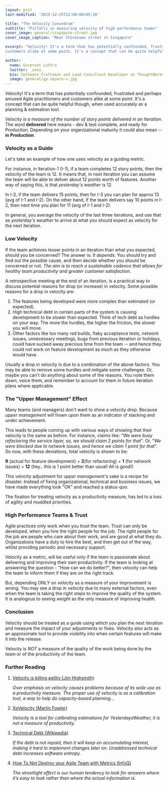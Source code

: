 ```yaml
---
layout: post
last-modified: '2015-12-25T12:00:00+05:30'

title: "The Velocity Conundrum"
subtitle: "Pitfalls in measuring velocity of high performance teams"
cover_image: general/singapore-street.jpg
cover_image_caption: "Near Chinatown street in Singapore"

excerpt: "Velocity! It's a term that has potentially confounded, frustrated and perhaps amused Agile practitioners and
customers alike at some point. It's a concept that can be quite helpful though, when used accurately as a planning and estimation tool."

author:
  name: Gurpreet Luthra
  twitter: _zenx_
  bio: Software Craftsman and Lead Consultant Developer at ThoughtWorks
  image: general/gp-square-v.jpg
---
```


Velocity! It's a term that has potentially confounded, frustrated and perhaps amused Agile practitioners and customers alike at some point. It's a concept that can be quite helpful though, when used accurately as a planning & estimation tool.

_Velocity is a measure of the number of story points delivered in an Iteration_. The word **delivered** here means - dev & test complete, and
ready for Production. Depending on your organizational maturity it could also mean -- **in Production**.


### Velocity as a Guide

Let's take an example of how one uses velocity as a guiding metric.

For instance, in Iteration-1 (I-1), if a team completes 12 story points, then the velocity of the team is 12. It means that, in next iteration you can assume the team will be able to deliver about 12 points worth of features. Another way of saying this, is that _yesterday's weather_ is 12.

In I-2, if the team delivers 15 points, then for I-3 you can plan for approx 13 (avg of I-1 and I-2). On the other hand, if the team delivers say 10 points in I-2, then next time you plan for 11 (avg of I-1 and I-2).

In general, you average the velocity of the last three iterations, and use that as _yesterday's weather_ to arrive at what you should expect as velocity for the next iteration.

### Low Velocity

If the team achieves lesser points in an iteration than what you expected, should you be concerned? The answer is: _It depends_. You should try
and find out the possible cause, and then decide whether you should be concerned or not. _The aim is to reach a sustainable cadence
that allows for healthy team productivity and greater customer satisfaction_.

A retrospective meeting at the end of an iteration, is a practical way to discuss potential reasons for drop (or increase) in velocity. Some possible reasons for a drop in velocity are:

1. The features being developed were more complex than estimated (or expected).
2. High technical debt in certain parts of the system is causing development to be slower than expected. Think of tech debt as hurdles on your way. The more the hurdles, the higher the friction, the slower you will move.
3. Other factors like too many red builds, flaky acceptance tests, network issues, unnecessary meetings, bugs from previous iteration or holidays, could have sucked away precious time from the team -- and hence they could not work on feature development as much as they otherwise would have.

Usually a drop in velocity is due to a combination of the above factors. You may be able to remove some hurdles and mitigate some challenges. Or, maybe you can't do anything about some of the reasons. You note them down, voice them, and remember to account for them in future iteration plans where applicable.


### The "Upper Management" Effect

Many teams (and managers) don't want to show a velocity drop. Because _upper management_ will frown upon them as an indicator of slacking
and under achievement.

This leads to people coming up with various ways of showing that their velocity is the same as before.
For instance, claims like: "_We were busy refactoring the service layer, so, we should claim 2 points for that_". Or, "_We were blocked due to
network issues, and hence we claim 1 point for that_". So now, with these deviations, total velocity is shown to be:

**9**  (actual for feature development) + **2**(for refactoring) + **1** (for network issues) = **12** (hey.. this is 1 point better than usual! All is good!)

This velocity adjustment for _upper management's_ sake is a recipe for disaster. Instead of fixing organizational, technical and business issues, we have made everything look "OK" and reached a status-quo.

The fixation for treating velocity as a productivity measure, has led to a loss of agility and muddled priorities.


### High Performance Teams & Trust

Agile practices only work when you trust the team. Trust can only be developed, when you hire the right people for the job. The right people for the job are people who care about their work, and are good at what they do. Organizations have a duty to hire the best, and then get out of the way, whilst providing periodic and necessary support.

Velocity as a metric, will be useful only if the team is passionate about delivering and improving their own productivity. If the team is looking at answering the question - "How can we do better?", then velocity can help the team to inform them if they are on the right track.

 But, depending ONLY on _velocity_ as a measure of your improvement is wrong. You may see a drop in _velocity_ due to many external factors, even when the team is taking the right steps to improve the quality of the system. It is analogous to seeing _weight_ as the only measure of improving health.


### Conclusion

Velocity should be treated as a guide using which you plan the next iteration and measure the impact of your adjustments or fixes. Velocity also acts as an approximate tool to provide visibility into when certain features will make it into the release.

Velocity is _NOT_ a measure of the quality of the work being done by the team or of the productivity of the team.


### Further Reading

 1. [Velocity is killing agility (Jim Highsmith)](http://jimhighsmith.com/Velocity-is-killing-agility/)

    _Over emphasis on velocity causes problems because of its wide use as a productivity measure. The proper use of velocity is as a calibration tool, a way to help do capacity-based planning..._
 2. [XpVelocity (Martin Fowler)](http://martinfowler.com/bliki/XpVelocity.html)

    _Velocity is a tool for calibrating estimations for YesterdaysWeather, it is not a measure of productivity._
 3. [Technical Debt (Wikipedia)](https://en.wikipedia.org/wiki/Technical_debt)

    _If the debt is not repaid, then it will keep on accumulating interest, making it hard to implement changes later on. Unaddressed technical debt increases software entropy._
 4. [How To Not Destroy your Agile Team with Metrics (InfoQ)](http://www.infoq.com/articles/not-destroy-team-metrics)

    _The streetlight effect is our human tendency to look for answers where it’s easy to look rather than where the actual information is._


